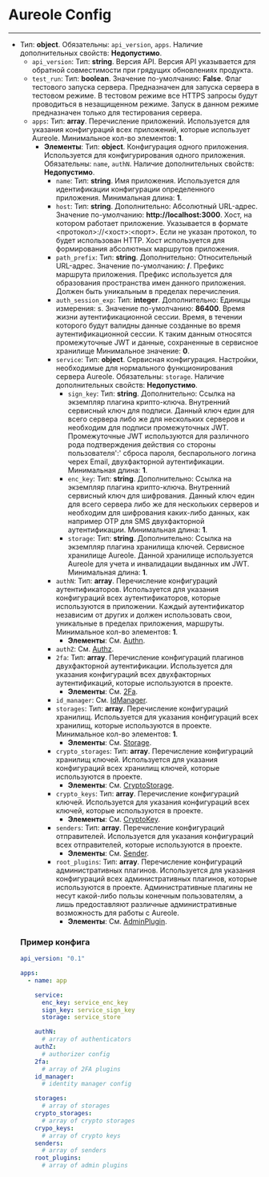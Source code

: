 # Aureole Config
***
- Тип: **object**. Обязательны: `api_version`, `apps`. Наличие дополнительных свойств: **Недопустимо**.
  - `api_version`: Тип: **string**. Версия API. Версия API указывается для обратной совместимости при грядущих обновлениях продукта.
  - `test_run`: Тип: **boolean**. Значение по-умолчанию: **False**. Флаг тестового запуска сервера. Предназначен для запуска сервера в тестовом режиме. В тестовом режиме все HTTPS запросы будут проводиться в незащищенном режиме. Запуск в данном режиме предназначен только для тестирования сервера.
  - `apps`: Тип: **array**. Перечисление приложений. Используется для указания конфигураций всех приложений, которые использует Aureole. Минимальное кол-во элементов: **1**.
    - **Элементы**: Тип: **object**. Конфигурация одного приложения. Используется для конфигурирования одного приложения. Обязательны: `name`, `authN`. Наличие дополнительных свойств: **Недопустимо**.
      - `name`: Тип: **string**. Имя приложения. Используется для идентификации конфигурации определенного приложения. Минимальная длина: **1**.
      - `host`: Тип: **string**. Дополнительно: Абсолютный URL-адрес. Значение по-умолчанию: **http://localhost:3000**. Хост, на котором работает приложение. Указывается в формате <протокол>://<хост>:<порт>. Если не указан протокол, то будет использован HTTP. Хост используется для формирования абсолютных маршрутов приложения.
      - `path_prefix`: Тип: **string**. Дополнительно: Относительный URL-адрес. Значение по-умолчанию: **/**. Префикс маршрута приложения. Префикс используется для образования пространства имен данного приложения. Должен быть уникальным в пределах перечисления.
      - `auth_session_exp`: Тип: **integer**. Дополнительно: Единицы измерения: s. Значение по-умолчанию: **86400**. Время жизни аутентификационной сессии. Время, в течении которого будут валидны данные созданные во время аутентификационной сессии. К таким данным относятся промежуточные JWT и данные, сохраненные в сервисное хранилище Минимальное значение: **0**.
      - `service`: Тип: **object**. Сервисная конфигурация. Настройки, необходимые для нормального функционирования сервера Aureole. Обязательны: `storage`. Наличие дополнительных свойств: **Недопустимо**.
        - `sign_key`: Тип: **string**. Дополнительно: Ссылка на экземпляр плагина крипто-ключа. Внутренний сервисный ключ для подписи. Данный ключ един для всего сервера либо же для нескольких серверов и необходим для подписи промежуточных JWT. Промежуточные JWT используются для различного рода подтверждения действия со стороны пользователя':' сброса пароля, беспарольного логина черех Email, двухфакторной аутентификации. Минимальная длина: **1**.
        - `enc_key`: Тип: **string**. Дополнительно: Ссылка на экземпляр плагина крипто-ключа. Внутренний сервисный ключ для шифрования. Данный ключ един для всего сервера либо же для нескольких серверов и необходим для шифрования каких-либо данных, как например OTP для SMS двухфакторной аутентификации. Минимальная длина: **1**.
        - `storage`: Тип: **string**. Дополнительно: Ссылка на экземпляр плагина хранилища ключей. Сервисное хранилище Aureole. Данной хранилище используется Aureole для учета и инвалидации выданных им JWT. Минимальная длина: **1**.
      - `authN`: Тип: **array**. Перечисление конфигураций аутентификаторов. Используется для указания конфигураций всех аутентификаторов, которые используются в приложении. Каждый аутентификатор независим от других и должен использовать свои, уникальные в пределах приложения, маршруты. Минимальное кол-во элементов: **1**.
        - **Элементы**: См. [Authn](./authn.md).
      - `authZ`: См. [Authz](./authz.md).
      - `2fa`: Тип: **array**. Перечисление конфигураций плагинов двухфакторной аутентификации. Используется для указания конфигураций всех двухфакторных аутентификаций, которые используются в проекте.
        - **Элементы**: См. [2Fa](./2fa.md).
      - `id_manager`: См. [IdManager](./id_manager.md).
      - `storages`: Тип: **array**. Перечисление конфигураций хранилищ. Используется для указания конфигураций всех хранилищ, которые используются в проекте. Минимальное кол-во элементов: **1**.
        - **Элементы**: См. [Storage](./storage.md).
      - `crypto_storages`: Тип: **array**. Перечисление конфигураций хранилищ ключей. Используется для указания конфигураций всех хранилищ ключей, которые используются в проекте.
        - **Элементы**: См. [CryptoStorage](./crypto_storage.md).
      - `crypto_keys`: Тип: **array**. Перечисление конфигураций ключей. Используется для указания конфигураций всех ключей, которые используются в проекте.
        - **Элементы**: См. [CryptoKey](./crypto_key.md).
      - `senders`: Тип: **array**. Перечисление конфигураций отправителей. Используется для указания конфигураций всех отправителей, которые используются в проекте.
        - **Элементы**: См. [Sender](./sender.md).
      - `root_plugins`: Тип: **array**. Перечисление конфигураций административных плагинов. Используется для указания конфигураций всех административных плагинов, которые используются в проекте. Административные плагины не несут какой-либо пользы конечным пользователям, а лишь предоставляют различные административные возможность для работы с Aureole.
        - **Элементы**: См. [AdminPlugin](./admin_plugin.md).
  ### Пример конфига
  ```yaml
  api_version: "0.1"
  
  apps:
    - name: app
  
      service:
        enc_key: service_enc_key
        sign_key: service_sign_key
        storage: service_store
  
      authN:
        # array of authenticators
      authZ:
        # authorizer config
      2fa:
        # array of 2FA plugins
      id_manager:
        # identity manager config
  
      storages:
        # array of storages
      crypto_storages:
        # array of crypto storages
      crypo_keys:
        # array of crypto keys
      senders:
        # array of senders
      root_plugins:
        # array of admin plugins
  ```
